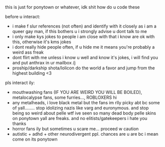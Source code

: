 this is just for ponytown or whatever, idk shit how do u code these

before u interact:

- i make f slur references (not often) and identify with it closely as i am a queer gay man, if this bothers u i strongly advise u dont talk to me
- i only make kys jokes to people i am close with that i know are ok with this, otherwise it's kms jokes
- i dont really hide people often, if u hide me it means you're probably a weird ass freak
- dont flirt with me unless i know u well and know it's jokes, i will find you and put anthrax in ur mailbox /j
- proship/darkship shota/lolicon do the world a favor and jump from the highest building <3

pls interact ily:

- mouthwashing fans (IF YOU ARE WEIRD YOU WILL BE BOILED), metalocalypse fans, some furries..., ROBLOXERS hi
- any metalheads, i love black metal but the fans im rlly picky abt bc some of yall........ stop idolizing nazis like varg and euronymous. and stop being so weird about pelle wtf ive seen so many dead body pelle skins on ponytown yall are freaks. and no elitists/gatekeepers i hate you thanks
- horror fans ily but sometimes u scare me... proceed w caution
- autistic + adhd + other neurodivergent ppl. chances are u are bc i mean come on its ponytown
